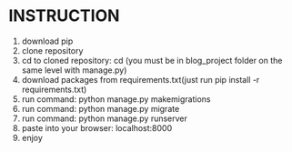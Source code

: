 # INSTRUCTION

1. download pip
2. clone repository
3. cd to cloned repository: cd <path>(you must be in blog_project folder on the same level with manage.py)
4. download packages from requirements.txt(just run pip install -r requirements.txt)
5. run command: python manage.py makemigrations
6. run command: python manage.py migrate
7. run command: python manage.py runserver
8. paste into your browser: localhost:8000
9. enjoy
